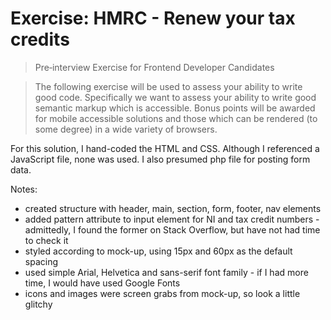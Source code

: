 # Exercise: HMRC - Renew your tax credits

>Pre‐interview Exercise for Frontend Developer Candidates

> The following exercise will be used to assess your ability to write good code. Specifically we want to assess your ability to write good semantic markup which is accessible. Bonus points will be awarded for mobile accessible solutions and those which can be rendered (to some
degree) in a wide variety of browsers.

For this solution, I hand-coded the HTML and CSS. Although I referenced a JavaScript file, none was used. I also presumed php file for posting form data.

Notes:
- created structure with header, main, section, form, footer, nav elements 
- added pattern attribute to input element for NI and tax credit numbers - admittedly, I found the former on Stack Overflow, but have not had time to check it
- styled according to mock-up, using 15px and 60px as the default spacing
- used simple Arial, Helvetica and sans-serif font family - if I had more time, I would have used Google Fonts
- icons and images were screen grabs from mock-up, so look a little glitchy
